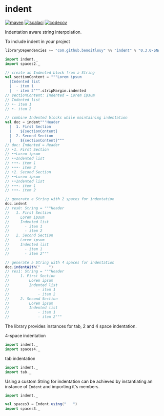 # indent

[![maven](https://maven-badges.herokuapp.com/maven-central/com.github.benoitlouy/indent_2.13/badge.svg)](https://search.maven.org/artifact/com.github.benoitlouy/indent_2.13)
[![scalaci](https://github.com/benoitlouy/indent/workflows/Scala%20CI/badge.svg)](https://github.com/benoitlouy/indent/actions?query=workflow%3A%22Scala+CI%22)
[![codecov](https://codecov.io/gh/benoitlouy/indent/branch/master/graph/badge.svg)](https://codecov.io/gh/benoitlouy/indent)

Indentation aware string interpolation.

To include indent in your project

```scala
libraryDependencies += "com.github.benoitlouy" %% "indent" % "0.3.0-SNAPSHOT"
```

```scala
import indent._
import spaces2._

// create an Indented block from a String
val sectionContent = """Lorem ipsum
  |Indented list
  |  - item 1
  |  - item 2""".stripMargin.indented
// sectionContent: Indented = Lorem ipsum
// Indented list
// •- item 1
// •- item 2

// combine Indented blocks while maintaining indentation
val doc = indent"""Header
  |  1. First Section
  |    ${sectionContent}
  |  2. Second Section
  |    ${sectionContent}"""
// doc: Indented = Header
// •1. First Section
// ••Lorem ipsum
// ••Indented list
// •••- item 1
// •••- item 2
// •2. Second Section
// ••Lorem ipsum
// ••Indented list
// •••- item 1
// •••- item 2

// generate a String with 2 spaces for indentation
doc.indent
// res0: String = """Header
//   1. First Section
//     Lorem ipsum
//     Indented list
//       - item 1
//       - item 2
//   2. Second Section
//     Lorem ipsum
//     Indented list
//       - item 1
//       - item 2"""

// generate a String with 4 spaces for indentation
doc.indentWith("    ")
// res1: String = """Header
//     1. First Section
//         Lorem ipsum
//         Indented list
//             - item 1
//             - item 2
//     2. Second Section
//         Lorem ipsum
//         Indented list
//             - item 1
//             - item 2"""
```

The library provides instances for tab, 2 and 4 space indentation.

4-space indentation
```scala
import indent._
import spaces4._
```

tab indentation
```scala
import indent._
import tab._
```

Using a custom String for indentation can be achieved by instantiating an instance of `Indent` and importing it's members.

```scala
import indent._

val spaces3 = Indent.using("   ")
import spaces3._
```
